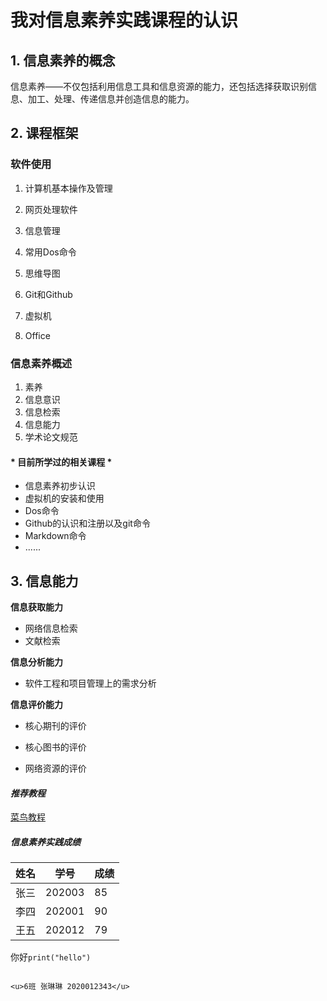 # 我对信息素养实践课程的认识

## 1.  信息素养的概念

信息素养——不仅包括利用信息工具和信息资源的能力，还包括选择获取识别信息、加工、处理、传递信息并创造信息的能力。
##  2.  课程框架
### 软件使用

1. 计算机基本操作及管理

2. 网页处理软件

3. 信息管理

4. 常用Dos命令

5. 思维导图

6. Git和Github

7. 虚拟机

8. Office

### 信息素养概述
1. 素养
2. 信息意识
3. 信息检索
4. 信息能力
5. 学术论文规范
#### * 目前所学过的相关课程 *
* 信息素养初步认识
* 虚拟机的安装和使用
* Dos命令
* Github的认识和注册以及git命令
* Markdown命令
* ...... 
## 3. 信息能力
**信息获取能力**
* 网络信息检索
* 文献检索

**信息分析能力**
* 软件工程和项目管理上的需求分析

**信息评价能力**
* 核心期刊的评价

* 核心图书的评价

* 网络资源的评价

#### *推荐教程*
[菜鸟教程](https://www.runoob.com/)

##### *信息素养实践成绩*

| 姓名 | 学号   | 成绩 |
| ---- | ------ | ---- |
| 张三 | 202003 | 85   |
| 李四 | 202001 | 90   |
| 王五 | 202012 | 79   |

你好`print("hello")`

```num = int(input())if 90 <= num <= 100:    print("优")elif 75 <= num < 90:    print("良")elif 60 <= num < 75:    print("中")else:    print("差")

<u>6班 张琳琳 2020012343</u>








